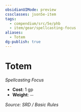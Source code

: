 ```yaml
---
obsidianUIMode: preview
cssclasses: json5e-item
tags:
  - compendium/src/5e/phb
  - item/gear/spellcasting-focus
aliases:
  - Totem
dg-publish: true
---
```

# Totem
*Spellcasting Focus*  

- **Cost**: 1 gp
- **Weight**: ⏤

*Source: SRD / Basic Rules*
